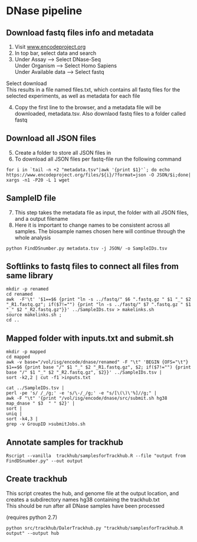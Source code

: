 # DNase pipeline

## Download fastq files info and metadata

1) Visit www.encodeproject.org  
2) In top bar, select data and search  
3) Under Assay --> Select DNase-Seq  
   Under Organism --> Select Homo Sapiens  
   Under Available data --> Select fastq  

Select download  
This results in a file named files.txt, which contains all fastq files for the selected experiments, as well as metadata for each file

4) Copy the first line to the browser, and a metadata file will be downloaded, metadata.tsv. Also downlaod fastq files to a folder called fastq

## Download all JSON files
5) Create a folder to store all JSON files in
6) To download all JSON files per fastq-file run the following command
```
for i in `tail -n +2 "metadata.tsv"|awk '{print $1}'`; do echo https://www.encodeproject.org/files/${i}/?format=json -O JSON/$i;done| xargs -n1 -P20 -L 1 wget
```


## SampleID file
7) This step takes the metadata file as input, the folder with all JSON files, and a output filename  
8) Here it is important to change names to be consistent across all samples. The biosample names chosen here will continue through the whole analysis

```
python FindDSnumber.py metadata.tsv -j JSON/ -o SampleIDs.tsv
```

## Softlinks to fastq files to connect all files from same library
```
mkdir -p renamed
cd renamed
awk  -F'\t' '$1==$6 {print "ln -s ../fastq/" $6 ".fastq.gz " $1 "_" $2 "_R1.fastq.gz"; if($7!="") {print "ln -s ../fastq/" $7 ".fastq.gz " $1 "_" $2 "_R2.fastq.gz"}}' ../SampleIDs.tsv > makelinks.sh  
source makelinks.sh ;
cd ..  
```


## Mapped folder with inputs.txt and submit.sh
```
mkdir -p mapped
cd mapped
awk -v base="/vol/isg/encode/dnase/renamed" -F "\t" 'BEGIN {OFS="\t"} $1==$6 {print base "/" $1 "_" $2 "_R1.fastq.gz", $2; if($7!="") {print base "/" $1 "_" $2 "_R2.fastq.gz", $2}}' ../SampleIDs.tsv |
sort -k2,2 | cut -f1 >inputs.txt 

cat ../SampleIDs.tsv |
perl -pe 's/ /_/g;' -e 's/\-/_/g;' -e "s/[\(\)\'%]//g;" |
awk -F "\t" '{print "/vol/isg/encode/dnase/src/submit.sh hg38 map_dnase " $3  " " $2}' |
sort |
uniq |
sort -k4,3 |
grep -v GroupID >submitJobs.sh

```

## Annotate samples for trackhub
```
Rscript --vanilla  trackhub/samplesforTrackhub.R --file "output from FindDSnumber.py" --out output
```
## Create trackhub
This script creates the hub, and genome file at the output location, and creates a subdirectory names hg38 containing the trackhub.txt  
This should be run after all DNase samples have been processed

(requires python 2.7)
```
python src/trackhub/DalerTrackhub.py "trackhub/samplesforTrackhub.R output" --output hub
```

